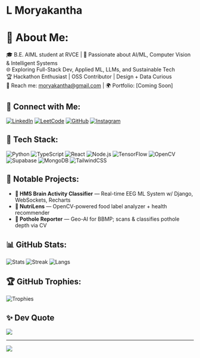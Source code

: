 # L Moryakantha
# 💫 About Me:
🎓 B.E. AIML student at RVCE | 🤖 Passionate about AI/ML, Computer Vision & Intelligent Systems  
🌐 Exploring Full-Stack Dev, Applied ML, LLMs, and Sustainable Tech  
🏆 Hackathon Enthusiast | OSS Contributor | Design + Data Curious  
📧 Reach me: moryakantha@gmail.com | 🌍 Portfolio: [Coming Soon]

## 🔗 Connect with Me:
[![LinkedIn](https://img.shields.io/badge/LinkedIn-0077B5.svg?style=for-the-badge&logo=linkedin&logoColor=white)](https://linkedin.com/in/l-morya-kantha) 
[![LeetCode](https://img.shields.io/badge/LeetCode-FFA116.svg?style=for-the-badge&logo=leetcode&logoColor=white)](https://leetcode.com/MK-DEV369)
[![GitHub](https://img.shields.io/badge/GitHub-171515.svg?style=for-the-badge&logo=github&logoColor=white)](https://github.com/MK-DEV369)
[![Instagram](https://img.shields.io/badge/Instagram-E4405F.svg?style=for-the-badge&logo=instagram&logoColor=white)](https://instagram.com/morya_k_369)

## 🧠 Tech Stack:
![Python](https://img.shields.io/badge/-Python-black?style=for-the-badge&logo=python) 
![TypeScript](https://img.shields.io/badge/-TypeScript-3178C6?style=for-the-badge&logo=typescript&logoColor=white)
![React](https://img.shields.io/badge/-React-61DAFB?style=for-the-badge&logo=react&logoColor=black) 
![Node.js](https://img.shields.io/badge/-Node.js-339933?style=for-the-badge&logo=node.js&logoColor=white)
![TensorFlow](https://img.shields.io/badge/-TensorFlow-FF6F00?style=for-the-badge&logo=tensorflow&logoColor=white)
![OpenCV](https://img.shields.io/badge/-OpenCV-5C3EE8?style=for-the-badge&logo=opencv&logoColor=white)
![Supabase](https://img.shields.io/badge/-Supabase-3ECF8E?style=for-the-badge&logo=supabase&logoColor=black)
![MongoDB](https://img.shields.io/badge/-MongoDB-4EA94B?style=for-the-badge&logo=mongodb&logoColor=white)
![TailwindCSS](https://img.shields.io/badge/-TailwindCSS-06B6D4?style=for-the-badge&logo=tailwindcss&logoColor=white)

## 🚀 Notable Projects:
- **🧠 HMS Brain Activity Classifier** — Real-time EEG ML System w/ Django, WebSockets, Recharts  
- **🥗 NutriLens** — OpenCV-powered food label analyzer + health recommender  
- **📍 Pothole Reporter** — Geo-AI for BBMP; scans & classifies pothole depth via CV  

## 📊 GitHub Stats:
![Stats](https://github-readme-stats.vercel.app/api?username=MK-DEV369&theme=tokyonight&show_icons=true)
![Streak](https://github-readme-streak-stats.herokuapp.com/?user=MK-DEV369&theme=tokyonight)
![Langs](https://github-readme-stats.vercel.app/api/top-langs/?username=MK-DEV369&theme=tokyonight&layout=compact)

## 🏆 GitHub Trophies:
![Trophies](https://github-profile-trophy.vercel.app/?username=MK-DEV369&theme=radical)

## ✨ Dev Quote
![](https://quotes-github-readme.vercel.app/api?type=horizontal&theme=tokyonight)

---

[![](https://visitcount.itsvg.in/api?id=MK-DEV369&icon=6&color=12)](https://visitcount.itsvg.in)
